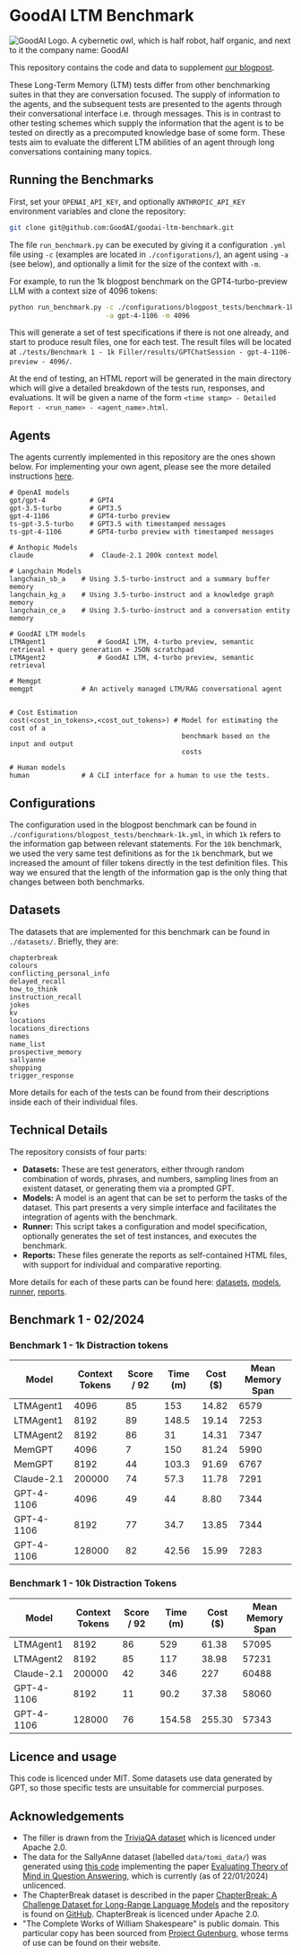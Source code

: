 # GoodAI LTM Benchmark

![GoodAI Logo. A cybernetic owl, which is half robot, half organic, and next to it the company name: GoodAI](https://www.goodai.com/wp-content/themes/custom/img/logo.svg "GoodAI Research s.r.o.")

This repository contains the code and data to supplement [our blogpost]().

These Long-Term Memory (LTM) tests differ from other benchmarking suites in that they are conversation focused. The supply of information to the agents, and the subsequent tests are presented to the agents through their conversational interface i.e. through messages. This is in contrast to other testing schemes which supply the information that the agent is to be tested on directly as a precomputed knowledge base of some form. These tests aim to evaluate the different LTM abilities of an agent through long conversations containing many topics.

## Running the Benchmarks

First, set your `OPENAI_API_KEY`, and optionally `ANTHROPIC_API_KEY` environment variables and clone the repository: 
```bash
git clone git@github.com:GoodAI/goodai-ltm-benchmark.git
```

The file `run_benchmark.py` can be executed by giving it a configuration `.yml` file using `-c` (examples are located in `./configurations/`), an agent using `-a` (see below), and optionally a limit for the size of the context with `-m`.

For example, to run the 1k blogpost benchmark on the GPT4-turbo-preview LLM with a context size of 4096 tokens:

```bash
python run_benchmark.py -c ./configurations/blogpost_tests/benchmark-1k.yml \
                        -a gpt-4-1106 -m 4096
```

This will generate a set of test specifications if there is not one already, and start to produce result files, one for each test. The result files will be located at `./tests/Benchmark 1 - 1k Filler/results/GPTChatSession - gpt-4-1106-preview - 4096/`.

At the end of testing, an HTML report will be generated in the main directory which will give a detailed breakdown of the tests run, responses, and evaluations. It will be given a name of the form `<time stamp> - Detailed Report - <run_name> - <agent_name>.html`.

## Agents

The agents currently implemented in this repository are the ones shown below. For implementing your own agent, please see the more detailed instructions [here](model_interfaces/README.md).

```text
# OpenAI models
gpt/gpt-4           # GPT4
gpt-3.5-turbo       # GPT3.5
gpt-4-1106          # GPT4-turbo preview
ts-gpt-3.5-turbo    # GPT3.5 with timestamped messages
ts-gpt-4-1106       # GPT4-turbo preview with timestamped messages

# Anthopic Models
claude              #  Claude-2.1 200k context model

# Langchain Models
langchain_sb_a    # Using 3.5-turbo-instruct and a summary buffer memory
langchain_kg_a    # Using 3.5-turbo-instruct and a knowledge graph memory
langchain_ce_a    # Using 3.5-turbo-instruct and a conversation entity memory

# GoodAI LTM models
LTMAgent1             # GoodAI LTM, 4-turbo preview, semantic retrieval + query generation + JSON scratchpad
LTMAgent2             # GoodAI LTM, 4-turbo preview, semantic retrieval

# Memgpt
memgpt            # An actively managed LTM/RAG conversational agent


# Cost Estimation
cost(<cost_in_tokens>,<cost_out_tokens>) # Model for estimating the cost of a 
                                           benchmark based on the input and output
                                           costs

# Human models
human             # A CLI interface for a human to use the tests.
```

## Configurations

The configuration used in the blogpost benchmark can be found in `./configurations/blogpost_tests/benchmark-1k.yml`, in which `1k` refers to the information gap between relevant statements. For the `10k` benchmark, we used the very same test definitions as for the `1k` benchmark, but we increased the amount of filler tokens directly in the test definition files. This way we ensured that the length of the information gap is the only thing that changes between both benchmarks.


## Datasets

The datasets that are implemented for this benchmark can be found in `./datasets/`. Briefly, they are:

```
chapterbreak
colours
conflicting_personal_info
delayed_recall
how_to_think
instruction_recall
jokes
kv
locations
locations_directions
names
name_list
prospective_memory
sallyanne
shopping
trigger_response
```

More details for each of the tests can be found from their descriptions inside each of their individual files.

## Technical Details

The repository consists of four parts:

- **Datasets:** These are test generators, either through random combination of words, phrases, and numbers, sampling lines from an existent dataset, or generating them via a prompted GPT.
- **Models:** A model is an agent that can be set to perform the tasks of the dataset. This part presents a very simple interface and facilitates the integration of agents with the benchmark.
- **Runner:** This script takes a configuration and model specification, optionally generates the set of test instances, and executes the benchmark.
- **Reports:** These files generate the reports as self-contained HTML files, with support for individual and comparative reporting. 

More details for each of these parts can be found here: [datasets](datasets/README.md), [models](model_interfaces/README.md), [runner](runner/README.md), [reports](reporting/README.md).


## Benchmark 1 - 02/2024
### Benchmark 1 - 1k Distraction tokens

| Model  | Context Tokens | Score / 92 | Time (m) | Cost ($) | Mean Memory Span |
|--------|----------------|------------|----------|----------| ---------------- |
| LTMAgent1  | 4096           | 85         | 153      | 14.82    | 6579 |
| LTMAgent1  | 8192           | 89         | 148.5    | 19.14    | 7253 |
| LTMAgent2  | 8192           | 86         | 31       | 14.31    | 7347 |
| MemGPT | 4096           | 7          | 150      | 81.24    | 5990 |
| MemGPT | 8192           | 44         | 103.3    | 91.69    | 6767 |
| Claude-2.1 | 200000         | 74         | 57.3     | 11.78 | 7291 |
| GPT-4-1106 | 4096           | 49         | 44       | 8.80     | 7344 | 
| GPT-4-1106 | 8192           | 77         | 34.7     | 13.85    | 7344 |
| GPT-4-1106 | 128000         | 82         | 42.56    | 15.99    | 7283 |


### Benchmark 1 - 10k Distraction Tokens

| Model      | Context Tokens | Score / 92 | Time (m) | Cost ($) | Mean Memory Span |
|------------|----------------|------------|----------|----------|------------------|
| LTMAgent1  | 8192           | 86         | 529      | 61.38    | 57095            |
| LTMAgent2  | 8192           | 85         | 117      | 38.98    | 57231            |
 | Claude-2.1 | 200000 | 42         | 346      | 227      | 60488            | 
| GPT-4-1106 | 8192           | 11         | 90.2     | 37.38    | 58060            | 
| GPT-4-1106 | 128000         | 76         | 154.58   | 255.30   | 57343            |

## Licence and usage
This code is licenced under MIT. Some datasets use data generated by GPT, so those specific tests are unsuitable for commercial purposes.

## Acknowledgements
* The filler is drawn from the [TriviaQA dataset](https://github.com/mandarjoshi90/triviaqa) which is licenced under Apache 2.0.
* The data for the SallyAnne dataset (labelled `data/tomi_data/`) was generated using [this code](https://github.com/kayburns/tom-qa-dataset) implementing the paper [Evaluating Theory of Mind in Question Answering](https://arxiv.org/abs/1808.09352), which is currently (as of 22/01/2024) unlicenced.
* The ChapterBreak dataset is described in the paper [ChapterBreak: A Challenge Dataset for Long-Range Language Models](https://arxiv.org/abs/2204.10878) and the repository is found on [GitHub](https://github.com/SimengSun/ChapterBreak). ChapterBreak is licenced under Apache 2.0.
* "The Complete Works of William Shakespeare" is public domain. This particular copy has been sourced from [Project Gutenburg](https://www.gutenberg.org/), whose terms of use can be found on their website.   
